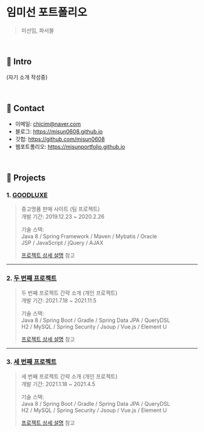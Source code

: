 # 임미선 포트폴리오
>미선임, 파서블

</br>

## :pushpin: Intro
(자기 소개 작성중)

</br>

## :pushpin: Contact
- 이메일: chicim@naver.com
- 블로그: https://misun0608.github.io
- 깃헙: https://github.com/misun0608
- 웹포트폴리오: https://misunportfolio.github.io

</br>

## :pushpin: Projects
### 1. [GOODLUXE](https://github.com/misun0608/GOODLUXE-WEB)
>중고명품 판매 사이트 (팀 프로젝트)  
>개발 기간: 2019.12.23 ~ 2020.2.26  
>  
>기술 스택:  
>Java 8 / Spring Framework / Maven / Mybatis / Oracle  
>JSP / JavaScript / jQuery / AJAX 
>  
>[프로젝트 상세 설명](https://github.com/misun0608/GOODLUXE-WEB) 참고

---

### 2. [두 번째 프로젝트]()
>두 번째 프로젝트 간략 소개  (개인 프로젝트)  
>개발 기간: 2021.7.18 ~ 2021.11.5  
>  
>기술 스택:  
>Java 8 / Spring Boot / Gradle / Spring Data JPA / QueryDSL  
>H2 / MySQL / Spring Security / Jsoup / Vue.js / Element U  
>  
>[프로젝트 상세 설명](https://github.com/misun0608/GOODLUXE-WEB) 참고

---

### 3. [세 번째 프로젝트]()
>세 번째 프로젝트 간략 소개  (개인 프로젝트)  
>개발 기간: 2021.1.18 ~ 2021.4.5  
>  
>기술 스택:  
>Java 8 / Spring Boot / Gradle / Spring Data JPA / QueryDSL  
>H2 / MySQL / Spring Security / Jsoup / Vue.js / Element U  
>  
>[프로젝트 상세 설명](https://github.com/misun0608/GOODLUXE-WEB) 참고
